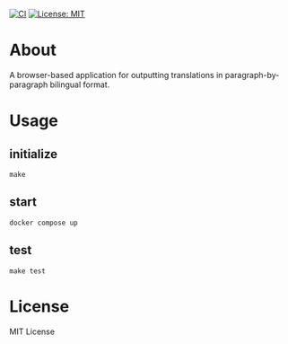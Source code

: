 [![CI](https://github.com/tooppoo/bilingual-translation/actions/workflows/ci.yml/badge.svg)](https://github.com/tooppoo/bilingual-translation/actions/workflows/ci.yml)
[![License: MIT](https://img.shields.io/badge/License-MIT-yellow.svg)](https://opensource.org/licenses/MIT)

# About
A browser-based application for outputting translations in paragraph-by-paragraph bilingual format.

# Usage
## initialize
```shell
make
```

## start
```shell
docker compose up
```

## test
```shell
make test
```

# License
MIT License
